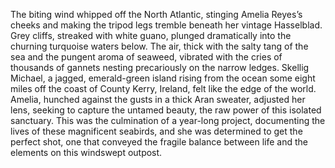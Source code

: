 The biting wind whipped off the North Atlantic, stinging Amelia Reyes’s cheeks and making the tripod legs tremble beneath her vintage Hasselblad.  Grey cliffs, streaked with white guano, plunged dramatically into the churning turquoise waters below.  The air, thick with the salty tang of the sea and the pungent aroma of seaweed, vibrated with the cries of thousands of gannets nesting precariously on the narrow ledges.  Skellig Michael, a jagged, emerald-green island rising from the ocean some eight miles off the coast of County Kerry, Ireland, felt like the edge of the world.  Amelia, hunched against the gusts in a thick Aran sweater, adjusted her lens, seeking to capture the untamed beauty, the raw power of this isolated sanctuary.  This was the culmination of a year-long project, documenting the lives of these magnificent seabirds, and she was determined to get the perfect shot, one that conveyed the fragile balance between life and the elements on this windswept outpost.

